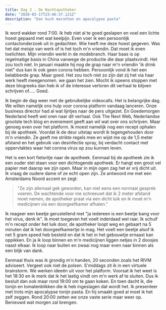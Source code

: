 ```yaml
---
title: Dag 2 - De Nachtapotheker
date: "2020-03-17T23:46:37.121Z"
description: "Een kuch marathon en apocalypse pasta"
---
```


Ik word wakker rond 7:00. Ik heb niet al te goed geslapen en voel een lichte hoest gepaard met wat keelpijn. Even voer ik een persoonlijk contactonderzoek uit in gedachten. Wie heeft me deze hoest gegeven. Was het dat meisje van werk of is het toch m'n vriendin. Dat moet ik even toelichten. Mijn vriendin werkt in de modebranch. Haar baas is op regelmatige basis in China vanwege de productie die daar plaatsvindt. Het zou toch niet. In januari maakte hij nog de grap naar m'n vriendin 'ik drink niet" dus kan ik ook geen corona hebben. Persoonlijk vond ik het een belabberde grap. Maar goed. Het zou toch niet zo zijn dat zij het via haar werk heeft meegenomen. we gaan het zien. Mocht ik opeens stoppen met deze blogreeks dan heb ik of de interesse verloren dit verhaal te blijven schrijven of..... Goed. 

Ik begin de dag weer met de gebruikelijke videocalls. Het is belangrijke dag. We willen namelijk ons hulp voor corona platform vandaag lanceren. Onze business director had al wat lijntjes naar de pers uitgezet. En Goedemorgen Nederland heeft wel oren naar dit verhaal. Ook The Next Web, Nederlandse grootste tech blog en evenement geeft aan wil wat over ons schrijven. Maar genoeg even over het platform. Ik moest namelijk nog een recept ophalen bij de apotheek. Voordat ik de deur uitstap wordt ik tegengehouden door m'n vriendin. Ze geeft me strikte regels mee en wijst me op de 1,5 meter afstand en het gebruik van desinfectie spray, bij verdacht contact met oppervlaktes waar het corona virus op zou kunnen leven. 

Het is een kort fietsritje naar de apotheek. Eenmaal bij de apotheek zie ik een ouder stel staan voor een dichtogende apotheek. Er hangt een groot vel papier met daarop we zijn open. Maar in mijn ogen zag het er vrij dicht uit. Ik vraag de oudere dame of ze echt open zijn. Ze antwoord me met een Amsterdams Noord accent en zegt: 

>"Ze zijn allemaal gek geworden, kan niet eens een normaal gesprek voeren. De wachtende voor me schreeuwt dat ik 2 meter afstand moet nemen, de apotheker praat via een dicht luik en ik moet m'n medicijnen via een doorgeefkamer afhalen." 

Ik reageer een beetje gerustellend met "ja iedereen is een beetje bang voor het virus, denk ik". Ik moet toegeven het voelt inderdaad wel raar. Ik schuif m'n recept onder het luik door, de apotheker loopt weg en gebaart na 5 minuten dat ik het doorgeefkamertje in mag. Het voelt een beetje alsof ik net 5 gram speed heb besteld en dat ik het in het gebouwtje ernaast kan oppikken. En ja ik loop binnen en m'n medicijnen liggen netjes in 2 doosjes naast elkaar. Ik loop naar buiten en zwaai nog maar even naar binnen als een blijk van dank. 

Eenmaal thuis was ik grondig m'n handen, 20 seconden zoals het RIVM adviseert. Vergeet ook niet de polsen. S'middags zit ik in een virtuele brainstorm. We werken ideeën uit voor het platform. Voorsat ik het weet is het 18:30 en ik merk dat ik het lastig vindt om m'n werk af te sluiten. Dus ik besluit dan ook maar rond 19:00 om te gaan koken. En toen dacht ik, die tonijn en tomatenblikken die ik heb ingeslagen dat wordt het. Ik presenteer met trots mijn apocalypse tonijn pasta. En hij smaakt goed al moet ik het zelf zeggen. Rond 20:00 zetten we onze vaste serie maar weer op. Benieuwd wat morgen zal brengen. 

